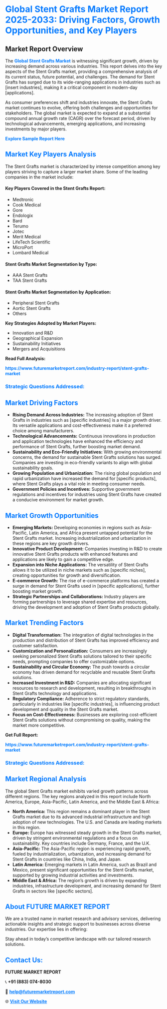 <h1 style="color: #007BFF;">Global Stent Grafts Market Report 2025-2033: Driving Factors, Growth Opportunities, and Key Players</h1>

<section id="overview">
<h2>Market Report Overview</h2>
<p>The <a href="https://www.futuremarketreport.com/industry-report/stent-grafts-market" style="color: #007BFF; text-decoration: none;"><strong>Global Stent Grafts Market</strong></a> is witnessing significant growth, driven by increasing demand across various industries. This report delves into the key aspects of the Stent Grafts market, providing a comprehensive analysis of its current status, future potential, and challenges. The demand for Stent Grafts has surged due to its wide-ranging applications in industries such as [insert industries], making it a critical component in modern-day [applications].</p>
<p>As consumer preferences shift and industries innovate, the Stent Grafts market continues to evolve, offering both challenges and opportunities for stakeholders. The global market is expected to expand at a substantial compound annual growth rate (CAGR) over the forecast period, driven by technological advancements, emerging applications, and increasing investments by major players.</p>
</section>

<section id="overview">
<p><a href="https://www.futuremarketreport.com/request-sample/reportId=28031" style="color: #007BFF; text-decoration: none;"><strong>Explore Sample Report Here</strong></a></p>
</section>

<section id="key-players">
<h2 style="color: #007BFF;">Market Key Players Analysis</h2>
<p>The Stent Grafts market is characterized by intense competition among key players striving to capture a larger market share. Some of the leading companies in the market include:</p>
<h4>Key Players Covered in the Stent Grafts Report:</h4>
<ul><li>Medtronic</li><li>Cook Medical</li><li>Gore</li><li>Endologix</li><li>Bard</li><li>Terumo</li><li>Jotec</li><li>Merit Medical</li><li>LifeTech Scientific</li><li>MicroPort</li><li>Lombard Medical</li></ul>
<h4>Stent Grafts Market Segmentation by Type:</h4>
<ul><li>AAA Stent Grafts</li><li>TAA Stent Grafts</li></ul>

<h4>Stent Grafts Market Segmentation by Application:</h4>
<ul><li>Peripheral Stent Grafts</li><li>Aortic Stent Grafts</li><li>Others</li></ul>
<p><strong>Key Strategies Adopted by Market Players:</strong></p>
<ul>
<li>Innovation and R&D</li>
<li>Geographical Expansion</li>
<li>Sustainability Initiatives</li>
<li>Mergers and Acquisitions</li>
</ul>
</section>

<section>
<p><strong>Read Full Analysis: </strong></p><a href="https://www.futuremarketreport.com/industry-report/stent-grafts-market" style="color: #007BFF; text-decoration: none;"><strong>https://www.futuremarketreport.com/industry-report/stent-grafts-market</strong></a>
<h3 style="color: #007BFF;">Strategic Questions Addressed:</h3>
</section>

<section id="driving-factors">
<h2 style="color: #007BFF;">Market Driving Factors</h2>
<ul>
<li><strong>Rising Demand Across Industries:</strong> The increasing adoption of Stent Grafts in industries such as [specific industries] is a major growth driver. Its versatile applications and cost-effectiveness make it a preferred choice among manufacturers.</li>
<li><strong>Technological Advancements:</strong> Continuous innovations in production and application technologies have enhanced the efficiency and performance of Stent Grafts, further boosting market demand.</li>
<li><strong>Sustainability and Eco-Friendly Initiatives:</strong> With growing environmental concerns, the demand for sustainable Stent Grafts solutions has surged. Companies are investing in eco-friendly variants to align with global sustainability goals.</li>
<li><strong>Growing Population and Urbanization:</strong> The rising global population and rapid urbanization have increased the demand for [specific products], where Stent Grafts plays a vital role in meeting consumer needs.</li>
<li><strong>Government Policies and Incentives:</strong> Supportive government regulations and incentives for industries using Stent Grafts have created a conducive environment for market growth.</li>
</ul>
</section>

<section id="growth-opportunities">
<h2 style="color: #007BFF;">Market Growth Opportunities</h2>
<ul>
<li><strong>Emerging Markets:</strong> Developing economies in regions such as Asia-Pacific, Latin America, and Africa present untapped potential for the Stent Grafts market. Increasing industrialization and urbanization in these regions are key growth drivers.</li>
<li><strong>Innovative Product Development:</strong> Companies investing in R&D to create innovative Stent Grafts products with enhanced features and applications are likely to gain a competitive edge.</li>
<li><strong>Expansion into Niche Applications:</strong> The versatility of Stent Grafts allows it to be utilized in niche markets such as [specific niches], creating opportunities for growth and diversification.</li>
<li><strong>E-commerce Growth:</strong> The rise of e-commerce platforms has created a surge in demand for Stent Grafts used in [specific applications], further boosting market growth.</li>
<li><strong>Strategic Partnerships and Collaborations:</strong> Industry players are forming partnerships to leverage shared expertise and resources, driving the development and adoption of Stent Grafts products globally.</li>
</ul>
</section>

<section id="trending-factors">
<h2 style="color: #007BFF;">Market Trending Factors</h2>
<ul>
<li><strong>Digital Transformation:</strong> The integration of digital technologies in the production and distribution of Stent Grafts has improved efficiency and customer satisfaction.</li>
<li><strong>Customization and Personalization:</strong> Consumers are increasingly seeking personalized Stent Grafts solutions tailored to their specific needs, prompting companies to offer customizable options.</li>
<li><strong>Sustainability and Circular Economy:</strong> The push towards a circular economy has driven demand for recyclable and reusable Stent Grafts solutions.</li>
<li><strong>Increased Investment in R&D:</strong> Companies are allocating significant resources to research and development, resulting in breakthroughs in Stent Grafts technology and applications.</li>
<li><strong>Regulatory Compliance:</strong> Adherence to strict regulatory standards, particularly in industries like [specific industries], is influencing product development and quality in the Stent Grafts market.</li>
<li><strong>Focus on Cost-Effectiveness:</strong> Businesses are exploring cost-efficient Stent Grafts solutions without compromising on quality, making the market more competitive.</li>
</ul>
</section>

<section>
<p><strong>Get Full Report: </strong></p><a href="https://www.futuremarketreport.com/industry-report/stent-grafts-market" style="color: #007BFF; text-decoration: none;"><strong>https://www.futuremarketreport.com/industry-report/stent-grafts-market</strong></a>
<h3 style="color: #007BFF;">Strategic Questions Addressed:</h3>
</section>


<section id="regional-analysis">
<h2 style="color: #007BFF;">Market Regional Analysis</h2>
<p>The global Stent Grafts market exhibits varied growth patterns across different regions. The key regions analyzed in this report include North America, Europe, Asia-Pacific, Latin America, and the Middle East & Africa:</p>
<ul>
<li><strong>North America:</strong> This region remains a dominant player in the Stent Grafts market due to its advanced industrial infrastructure and high adoption of new technologies. The U.S. and Canada are leading markets in this region.</li>
<li><strong>Europe:</strong> Europe has witnessed steady growth in the Stent Grafts market, driven by stringent environmental regulations and a focus on sustainability. Key countries include Germany, France, and the U.K.</li>
<li><strong>Asia-Pacific:</strong> The Asia-Pacific region is experiencing rapid growth, fueled by industrialization, urbanization, and increasing demand for Stent Grafts in countries like China, India, and Japan.</li>
<li><strong>Latin America:</strong> Emerging markets in Latin America, such as Brazil and Mexico, present significant opportunities for the Stent Grafts market, supported by growing industrial activities and investments.</li>
<li><strong>Middle East & Africa:</strong> The region’s growth is driven by expanding industries, infrastructure development, and increasing demand for Stent Grafts in sectors like [specific sectors].</li>
</ul>
</section>

<footer>
<h2 style="color: #007BFF;">About FUTURE MARKET REPORT</h2>
<p>We are a trusted name in market research and advisory services, delivering actionable insights and strategic support to businesses across diverse industries. Our expertise lies in offering:</p>

<p>Stay ahead in today’s competitive landscape with our tailored research solutions.</p>

<h2 style="color: #007BFF;">Contact Us:</h2>
<p><strong>FUTURE MARKET REPORT</strong></p>
<p>📞 <strong>+91 (883) 074-8030</strong></p>
<p>📧 <strong><a href="mailto:help@futuremarketreport.com" style="color: #007BFF;">help@futuremarketreport.com</a></strong></p>
<p>🌐 <strong><a href="https://www.futuremarketreport.com/" style="color: #007BFF;">Visit Our Website</a></strong></p>
</footer>